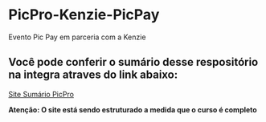 # PicPro-Kenzie-PicPay
Evento Pic Pay em parceria com a Kenzie 

## Você pode conferir o sumário desse respositório na integra atraves do link abaixo: 
[Site Sumário PicPro](https://piluvitu.github.io/PicPro-Kenzie-PicPay/)

<b>Atenção: O site está sendo estruturado a medida que o curso é completo
</b>